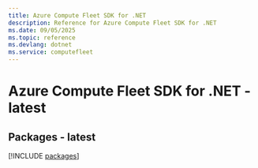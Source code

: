 ```yaml
---
title: Azure Compute Fleet SDK for .NET
description: Reference for Azure Compute Fleet SDK for .NET
ms.date: 09/05/2025
ms.topic: reference
ms.devlang: dotnet
ms.service: computefleet
---
```

# Azure Compute Fleet SDK for .NET - latest
## Packages - latest
[!INCLUDE [packages](compute-fleet-index.md)]